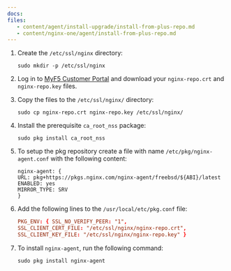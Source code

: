 ```yaml
---
docs:
files:
   - content/agent/install-upgrade/install-from-plus-repo.md
   - content/nginx-one/agent/install-from-plus-repo.md
---
```


1. Create the `/etc/ssl/nginx` directory:

   ```shell
   sudo mkdir -p /etc/ssl/nginx
   ```

1. Log in to [MyF5 Customer Portal](https://account.f5.com/myf5/) and download
   your `nginx-repo.crt` and `nginx-repo.key` files.

1. Copy the files to the `/etc/ssl/nginx/` directory:

   ```shell
   sudo cp nginx-repo.crt nginx-repo.key /etc/ssl/nginx/
   ```

1. Install the prerequisite `ca_root_nss` package:

   ```shell
   sudo pkg install ca_root_nss
   ```

1. To setup the pkg repository create a file with name `/etc/pkg/nginx-agent.conf`
with the following content:

   ```none
   nginx-agent: {
   URL: pkg+https://pkgs.nginx.com/nginx-agent/freebsd/${ABI}/latest
   ENABLED: yes
   MIRROR_TYPE: SRV
   }
   ```

1. Add the following lines to the `/usr/local/etc/pkg.conf` file:

   ```conf
   PKG_ENV: { SSL_NO_VERIFY_PEER: "1",
   SSL_CLIENT_CERT_FILE: "/etc/ssl/nginx/nginx-repo.crt",
   SSL_CLIENT_KEY_FILE: "/etc/ssl/nginx/nginx-repo.key" }
   ```

1. To install `nginx-agent`, run the following command:

   ```shell
   sudo pkg install nginx-agent
   ```